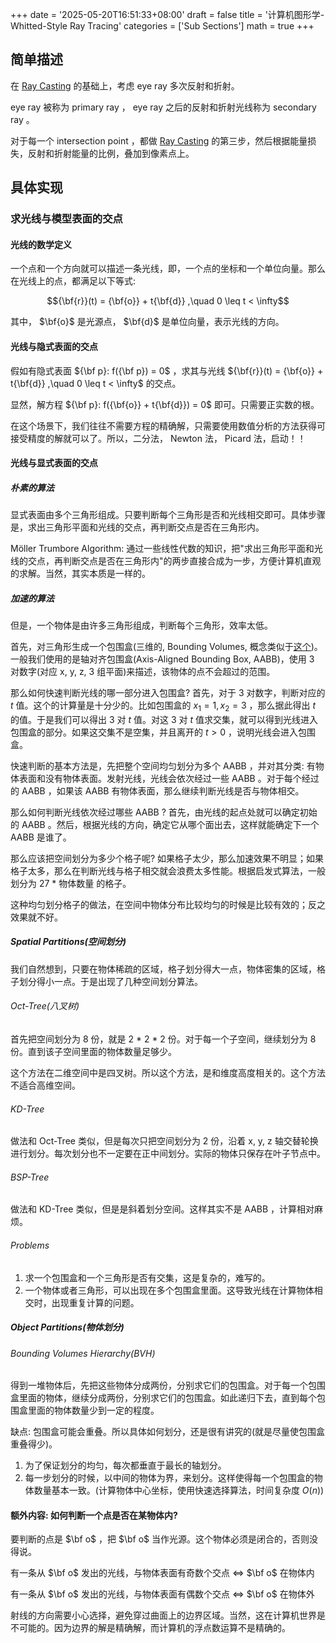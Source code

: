 +++
date = '2025-05-20T16:51:33+08:00'
draft = false
title = '计算机图形学-Whitted-Style Ray Tracing'
categories = ['Sub Sections']
math = true
+++

## 简单描述
在 [Ray Casting](../Shadow/index.md#ray-castinglocal-only) 的基础上，考虑 eye ray 多次反射和折射。

eye ray 被称为 primary ray ， eye ray 之后的反射和折射光线称为 secondary ray 。

对于每一个 intersection point ，都做 [Ray Casting](../Shadow/index.md#ray-castinglocal-only) 的第三步，然后根据能量损失，反射和折射能量的比例，叠加到像素点上。

## 具体实现
### 求光线与模型表面的交点
#### 光线的数学定义
一个点和一个方向就可以描述一条光线，即，一个点的坐标和一个单位向量。那么在光线上的点，都满足以下等式:

$${\bf{r}}(t) = {\bf{o}} + t{\bf{d}} ,\quad 0 \leq t < \infty$$

其中， $\bf{o}$ 是光源点， $\bf{d}$ 是单位向量，表示光线的方向。

#### 光线与隐式表面的交点
假如有隐式表面 ${\bf p}: f({\bf p}) = 0$ ，求其与光线 ${\bf{r}}(t) = {\bf{o}} + t{\bf{d}} ,\quad 0 \leq t < \infty$ 的交点。

显然，解方程 ${\bf p}: f({\bf{o}} + t{\bf{d}}) = 0$ 即可。只需要正实数的根。

在这个场景下，我们往往不需要方程的精确解，只需要使用数值分析的方法获得可接受精度的解就可以了。所以，二分法， Newton 法， Picard 法，启动！！

#### 光线与显式表面的交点
##### 朴素的算法
显式表面由多个三角形组成。只要判断每个三角形是否和光线相交即可。具体步骤是，求出三角形平面和光线的交点，再判断交点是否在三角形内。

Möller Trumbore Algorithm: 通过一些线性代数的知识，把"求出三角形平面和光线的交点，再判断交点是否在三角形内"的两步直接合成为一步，方便计算机直观的求解。当然，其实本质是一样的。

##### 加速的算法
但是，一个物体是由许多三角形组成，判断每个三角形，效率太低。

首先，对三角形生成一个包围盒(三维的, Bounding Volumes, 概念类似于[这个](../Rasterization/index.md#要对所有像素进行遍历吗))。一般我们使用的是轴对齐包围盒(Axis-Aligned Bounding Box, AABB)，使用 3 对数字(对应 x, y, z, 3 组平面)来描述，该物体的点不会超过的范围。

那么如何快速判断光线的哪一部分进入包围盒? 首先，对于 3 对数字，判断对应的 $t$ 值。这个的计算量是十分少的。比如包围盒的 $x_1 = 1, x_2 = 3$ ，那么据此得出 $t$ 的值。于是我们可以得出 3 对 $t$ 值。对这 3 对 $t$ 值求交集，就可以得到光线进入包围盒的部分。如果这交集不是空集，并且离开的 $t > 0$ ，说明光线会进入包围盒。

快速判断的基本方法是，先把整个空间均匀划分为多个 AABB ，并对其分类: 有物体表面和没有物体表面。发射光线，光线会依次经过一些 AABB 。对于每个经过的 AABB ，如果该 AABB 有物体表面，那么继续判断光线是否与物体相交。

那么如何判断光线依次经过哪些 AABB ? 首先，由光线的起点处就可以确定初始的 AABB 。然后，根据光线的方向，确定它从哪个面出去，这样就能确定下一个 AABB 是谁了。

那么应该把空间划分为多少个格子呢? 如果格子太少，那么加速效果不明显；如果格子太多，那么在判断光线与格子相交就会浪费太多性能。根据启发式算法，一般划分为 27 * 物体数量 的格子。

这种均匀划分格子的做法，在空间中物体分布比较均匀的时候是比较有效的；反之效果就不好。

##### Spatial Partitions(空间划分)
我们自然想到，只要在物体稀疏的区域，格子划分得大一点，物体密集的区域，格子划分得小一点。于是出现了几种空间划分算法。

###### Oct-Tree(八叉树)
首先把空间划分为 8 份，就是 2 * 2 * 2 份。对于每一个子空间，继续划分为 8 份。直到该子空间里面的物体数量足够少。

这个方法在二维空间中是四叉树。所以这个方法，是和维度高度相关的。这个方法不适合高维空间。

###### KD-Tree
做法和 Oct-Tree 类似，但是每次只把空间划分为 2 份，沿着 x, y, z 轴交替轮换进行划分。每次划分也不一定要在正中间划分。实际的物体只保存在叶子节点中。

###### BSP-Tree
做法和 KD-Tree 类似，但是是斜着划分空间。这样其实不是 AABB ，计算相对麻烦。

###### Problems
1. 求一个包围盒和一个三角形是否有交集，这是复杂的，难写的。
2. 一个物体或者三角形，可以出现在多个包围盒里面。这导致光线在计算物体相交时，出现重复计算的问题。

##### Object Partitions(物体划分)
###### Bounding Volumes Hierarchy(BVH)
得到一堆物体后，先把这些物体分成两份，分别求它们的包围盒。对于每一个包围盒里面的物体，继续分成两份，分别求它们的包围盒。如此递归下去，直到每个包围盒里面的物体数量少到一定的程度。

缺点: 包围盒可能会重叠。所以具体如何划分，还是很有讲究的(就是尽量使包围盒重叠得少)。

1. 为了保证划分的均匀，每次都垂直于最长的轴划分。
2. 每一步划分的时候，以中间的物体为界，来划分。这样使得每一个包围盒的物体数量基本一致。(计算物体中心坐标，使用快速选择算法，时间复杂度 $O(n)$)

#### 额外内容: 如何判断一个点是否在某物体内?
要判断的点是 $\bf o$ ，把 $\bf o$ 当作光源。这个物体必须是闭合的，否则没得说。

有一条从 $\bf o$ 发出的光线，与物体表面有奇数个交点 $\iff$ $\bf o$ 在物体内

有一条从 $\bf o$ 发出的光线，与物体表面有偶数个交点 $\iff$ $\bf o$ 在物体外

射线的方向需要小心选择，避免穿过曲面上的边界区域。当然，这在计算机世界是不可能的。因为边界的解是精确解，而计算机的浮点数运算不是精确的。
